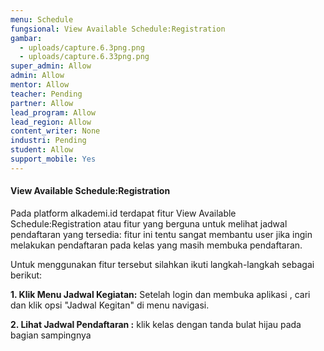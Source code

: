 ```yaml
---
menu: Schedule
fungsional: View Available Schedule:Registration
gambar:
  - uploads/capture.6.3png.png
  - uploads/capture.6.33png.png
super_admin: Allow
admin: Allow
mentor: Allow
teacher: Pending
partner: Allow
lead_program: Allow
lead_region: Allow
content_writer: None
industri: Pending
student: Allow
support_mobile: Yes
---
```

#### View Available Schedule:Registration

P﻿ada platform alkademi.id terdapat fitur View Available Schedule:Registration atau fitur yang berguna untuk melihat jadwal pendaftaran yang tersedia: fitur ini tentu sangat membantu user jika ingin melakukan pendaftaran  pada kelas yang masih membuka pendaftaran.

U﻿ntuk menggunakan fitur tersebut silahkan ikuti langkah-langkah sebagai berikut:

**1.﻿ Klik Menu Jadwal Kegiatan:** Setelah login dan membuka aplikasi , cari dan klik opsi "Jadwal Kegitan" di menu navigasi.

**2﻿. Lihat Jadwal Pendaftaran :** klik kelas dengan tanda bulat hijau pada bagian sampingnya